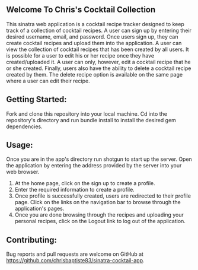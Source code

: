 ## Welcome To Chris's Cocktail Collection 

This sinatra web application is a cocktail recipe tracker designed to keep track of a collection of cocktail recipes. A user can sign up by entering their desired username, email, and password. Once users sign up, they can create cocktail recipes and upload them into the application. A user can view the collection of cocktail recipes that has been created by all users. It is possible for a user to edit his or her recipe once they have created/uploaded it. A user can only, however, edit a cocktail recipe that he or she created. Finally, users also have the ability to delete a cocktail recipe created by them. The delete recipe option is available on the same page where a user can edit their recipe. 

## Getting Started: 

Fork and clone this repository into your local machine. Cd into the repository's directory and run bundle install to install the desired gem dependencies. 

## Usage: 

Once you are in the app's directory run shotgun to start up the server. Open the application by entering the address provided by the server into your web browser. 

1. At the home page, click on the sign up to create a profile. 
2. Enter the required information to create a profile. 
3. Once profile is successfully created, users are redirected to their profile page. Click on the links on the navigation bar to browse through the application's pages. 
4. Once you are done browsing through the recipes and uploading your personal recipes, click on the Logout link to log out of the application.

## Contributing:

Bug reports and pull requests are welcome on GitHub at https://github.com/chrisbaptiste83/sinatra-cocktail-app.

